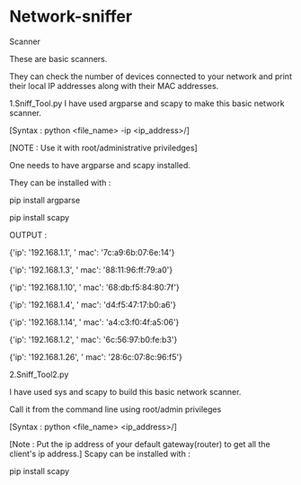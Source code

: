 # Network-sniffer

Scanner

These are basic scanners.

They can check the number of devices connected to your network and print their local IP addresses along with their MAC addresses.

1.Sniff_Tool.py
I have used argparse and scapy to make this basic network scanner.

[Syntax : python <file_name> -ip <ip_address>/<subnet>]

[NOTE : Use it with root/administrative priviledges]

One needs to have argparse and scapy installed.

They can be installed with :

pip install argparse

pip install scapy

OUTPUT :

{'ip': '192.168.1.1', ' mac': '7c:a9:6b:07:6e:14'}

{'ip': '192.168.1.3', ' mac': '88:11:96:ff:79:a0'}

{'ip': '192.168.1.10', ' mac': '68:db:f5:84:80:7f'}

{'ip': '192.168.1.4', ' mac': 'd4:f5:47:17:b0:a6'}

{'ip': '192.168.1.14', ' mac': 'a4:c3:f0:4f:a5:06'}

{'ip': '192.168.1.2', ' mac': '6c:56:97:b0:fe:b3'}

{'ip': '192.168.1.26', ' mac': '28:6c:07:8c:96:f5'}

2.Sniff_Tool2.py

I have used sys and scapy to build this basic network scanner.

Call it from the command line using root/admin privileges

[Syntax : python <file_name> <ip_address>/<subnet>]

[Note : Put the ip address of your default gateway(router) to get all the client's ip address.] Scapy can be installed with :

pip install scapy

